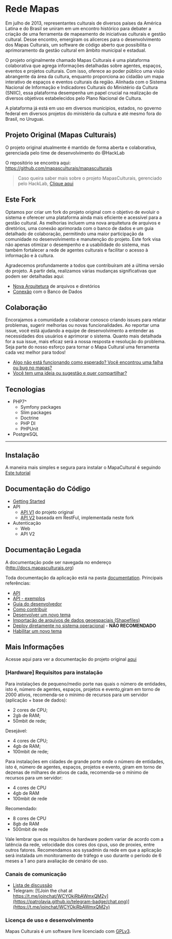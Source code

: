 # Rede Mapas

Em julho de 2013, representantes culturais de diversos países da América Latina e do Brasil se uniram em um encontro histórico para debater a criação de uma ferramenta de mapeamento de iniciativas culturais e gestão cultural. Desse encontro, emergiram os alicerces para o desenvolvimento dos Mapas Culturais, um software de código aberto que possibilita o aprimoramento da gestão cultural em âmbito municipal e estadual.

O projeto originalmente chamado Mapas Culturais é uma plataforma colaborativa que agrega informações detalhadas sobre agentes, espaços, eventos e projetos culturais. Com isso, oferece ao poder público uma visão abrangente da área da cultura, enquanto proporciona ao cidadão um mapa interativo de espaços e eventos culturais da região. Alinhada com o Sistema Nacional de Informação e Indicadores Culturais do Ministério da Cultura (SNIIC), essa plataforma desempenha um papel crucial na realização de diversos objetivos estabelecidos pelo Plano Nacional de Cultura.

A plataforma já está em uso em diversos municipios, estados, no governo federal em diversos projetos do ministério da cultura e até mesmo fora do Brasil, no Uruguai. 

## Projeto Original (Mapas Culturais)
O projeto original atualmente é mantido de forma aberta e colaborativa, gerenciada pelo time de desenvolvimento do @HackLab

O repositório se encontra aqui: <https://github.com/mapasculturais/mapasculturais>

> Caso queira saber mais sobre o projeto MapasCulturais, gerenciado pelo HackLab, [Clique aqui](https://github.com/mapasculturais/mapasculturais/README.md)

## Este Fork

Optamos por criar um fork do projeto original com o objetivo de evoluir o sistema e oferecer uma plataforma ainda mais eficiente e acessível para a gestão cultural. As melhorias incluem uma nova arquitetura de arquivos e diretórios, uma conexão aprimorada com o banco de dados e um guia detalhado de colaboração, permitindo uma maior participação da comunidade no desenvolvimento e manutenção do projeto. Este fork visa não apenas otimizar o desempenho e a usabilidade do sistema, mas também fortalecer a rede de agentes culturais e facilitar o acesso à informação e à cultura.

Agradecemos profundamente a todos que contribuíram até a última versão do projeto. A partir dela, realizamos várias mudanças significativas que podem ser detalhadas aqui:

- [Nova Arquitetura](./app/README.md) de arquivos e diretórios
- [Conexão](./app/README.md) com o Banco de Dados

## Colaboração

Encorajamos a comunidade a colaborar conosco criando issues para relatar problemas, sugerir melhorias ou novas funcionalidades. Ao reportar uma issue, você está ajudando a equipe de desenvolvimento a entender as necessidades dos usuários e aprimorar o sistema. Quanto mais detalhada for a sua issue, mais eficaz será a nossa resposta e resolução do problema. Seja parte do nosso esforço para tornar o Mapa Cultural uma ferramenta cada vez melhor para todos!

- [Algo não está funcionando como esperado? Você encontrou uma falha ou bug no mapas?](https://github.com/RedeMapas/mapas/issues/new/choose)
- [Você tem uma ideia ou sugestão e quer compartilhar?](https://github.com/RedeMapas/mapas/issues/new/choose)

## Tecnologias

- PHP7^
  - Symfony packages
  - Slim packages
  - Doctrine
  - PHP DI
  - PHPUnit
- PostgreSQL

---

## Instalação
A maneira mais simples e segura para instalar o MapaCultural é seguindo [Este tutorial]()

## Documentação do Código

- [Getting Started]()
- API
  - [API V1](https://mapacultural.secult.ce.gov.br/api/v2/docs) do projeto original
  - [API V2](https://mapacultural.secult.ce.gov.br/api/v2/docs) baseada em RestFul, implementada neste fork
- Autenticação
  - Web
  - API V2

## Documentação Legada

A documentação pode ser navegada no endereço (http://docs.mapasculturais.org)

Toda documentação da aplicação está na pasta [documentation](documentation). Principais referências: 
- [API](http://docs.mapasculturais.org/apidoc/index.html?doctype=api)
- [API - exemplos](documentation/docs/mc_config_api.md)
- [Guia do desenvolvedor](documentation/docs/mc_developer_guide.md)
- [Como contribuir](documentation/docs/mc_developer_contribute.md)
- [Desenvolver um novo tema](documentation/docs/mc_developer_theme.md)
- [Importação de arquivos de dados geoespaciais (Shapefiles)](documentation/docs/mc_deploy_shapefiles.md)
- [Deploy diretamente no sistema operacional](https://docs.mapasculturais.org/mc_deploy/) - **NÃO RECOMENDADO**
- [Habilitar um novo tema](documentation/docs/mc_deploy_theme.md)

## Mais Informações

Acesse aqui para ver a documentação do projeto original [aqui](./help/README.md)

### [Hardware] Requisitos para instalação

Para instalações de pequeno/medio porte nas quais o número de entidades, isto é, número de agentes, espaços, projetos e evento,giram em torno de 2000 ativos, recomenda-se o mínimo de recursos para um servidor (aplicação + base de dados):

* 2 cores de CPU;
* 2gb de RAM;
* 50mbit de rede;

Desejável:

*  4 cores de CPU;
* 4gb de RAM;
* 100mbit de rede;

Para instalações em cidades de grande porte onde o número de entidades, isto é, número de agentes, espaços, projetos e evento, giram em torno de dezenas de milhares de ativos de cada, recomenda-se o mínimo de recursos para um servidor:

* 4 cores de CPU
* 4gb de RAM
* 100mbit de rede

Recomendado:
* 8 cores de CPU
* 8gb de RAM
* 500mbit de rede

Vale lembrar que os requisitos de hardware podem variar de acordo com a latência da rede, velocidade dos cores dos cpus, uso de proxies, entre outros fatores. Recomendamos aos sysadmin da rede em que a aplicação será instalada um monitoramento de tráfego e uso durante o período de 6 meses a 1 ano para avaliação de cenário de uso. 

### Canais de comunicação

* [Lista de discussão](https://groups.google.com/forum/?hl=en#!forum/mapas-culturais)
* Telegram: [![Join the chat at https://t.me/joinchat/WCYOkiRbAWmxQM2y](https://patrolavia.github.io/telegram-badge/chat.png)](https://t.me/joinchat/WCYOkiRbAWmxQM2y)

### Licença de uso e desenvolvimento

Mapas Culturais é um software livre licenciado com [GPLv3](http://gplv3.fsf.org). 

